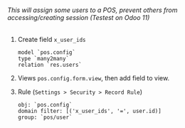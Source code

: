 ###### This will assign some users to a POS, prevent others from accessing/creating session (Testest on Odoo 11)

1. Create field `x_user_ids`

       model `pos.config`
       type `many2many`
       relation `res.users`

2. Views `pos.config.form.view`, then add field to view.

3. Rule (`Settings > Security > Record Rule`)

       obj: `pos.config`
       domain filter: [('x_user_ids', '=', user.id)]
       group: `pos/user`
